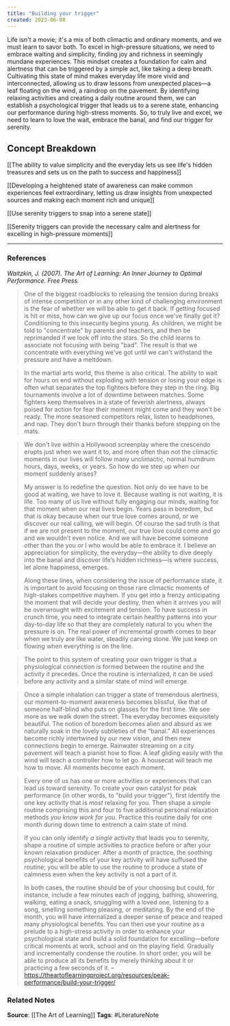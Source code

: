 ```yaml
---
title: "Building your trigger"
created: 2023-06-08
---
```


Life isn't a movie; it's a mix of both climactic and ordinary moments, and we must learn to savor both. To excel in high-pressure situations, we need to embrace waiting and simplicity, finding joy and richness in seemingly mundane experiences. This mindset creates a foundation for calm and alertness that can be triggered by a simple act, like taking a deep breath. Cultivating this state of mind makes everyday life more vivid and interconnected, allowing us to draw lessons from unexpected places—a leaf floating on the wind, a raindrop on the pavement. By identifying relaxing activities and creating a daily routine around them, we can establish a psychological trigger that leads us to a serene state, enhancing our performance during high-stress moments. So, to truly live and excel, we need to learn to love the wait, embrace the banal, and find our trigger for serenity.

## Concept Breakdown

[[The ability to value simplicity and the everyday lets us see life's hidden treasures and sets us on the path to success and happiness]]

[[Developing a heightened state of awareness can make common experiences feel extraordinary, letting us draw insights from unexpected sources and making each moment rich and unique]]

[[Use serenity triggers to snap into a serene state]]

[[Serenity triggers can provide the necessary calm and alertness for excelling in high-pressure moments]]

---
### References

*Waitzkin, J. (2007). The Art of Learning: An Inner Journey to Optimal Performance. Free Press.*

> One of the biggest roadblocks to releasing the tension during breaks of intense competition or in any other kind of challenging environment is the fear of whether we will be able to get it back. If getting focused is hit or miss, how can we give up our focus once we've finally got it? Conditioning to this insecurity begins young. As children, we might be told to "concentrate" by parents and teachers, and then be reprimanded if we look off into the stars. So the child learns to associate not focusing with being "bad". The result is that we concentrate with everything we've got until we can't withstand the pressure and have a meltdown. 

> In the martial arts world, this theme is also critical. The ability to wait for hours on end without exploding with tension or losing your edge is often what separates the top fighters before they step in the ring. Big tournaments involve a lot of downtime between matches. Some fighters keep themselves in a state of feverish alertness, always poised for action for fear their moment might come and they won't be ready. The more seasoned competitors relax, listen to headphones, and nap. They don't burn through their thanks before stepping on the mats.

> We don't live within a Hollywood screenplay where the crescendo erupts just when we want it to, and more often than not the climactic moments in our lives will follow many unclimactic, normal humdrum hours, days, weeks, or years. So how do we step up when our moment suddenly arises?
> 
> My answer is to redefine the question. Not only do we have to be good at waiting, we have to love it. Because waiting is not waiting, it is life. Too many of us live without fully engaging our minds, waiting for that moment when our real lives begin. Years pass in boredom, but that is okay because when our true love comes around, or we discover our real calling, we will begin. Of course the sad truth is that if we are not present to the moment, our true love could come and go and we wouldn’t even notice. And we will have become someone other than the you or I who would be able to embrace it. I believe an appreciation for simplicity, the everyday—the ability to dive deeply into the banal and discover life’s hidden richness—is where success, let alone happiness, emerges.
> 
> Along these lines, when considering the issue of performance state, it is important to avoid focusing on those rare climactic moments of high-stakes competitive mayhem. If you get into a frenzy anticipating the moment that will decide your destiny, then when it arrives you will be overwrought with excitement and tension. To have success in crunch time, you need to integrate certain healthy patterns into your day-to-day life so that they are completely natural to you when the pressure is on. The real power of incremental growth comes to bear when we truly are like water, steadily carving stone. We just keep on flowing when everything is on the line. 

> The point to this system of creating your own trigger is that a physiological connection is formed between the routine and the activity it precedes. Once the routine is internalized, it can be used before any activity and a similar state of mind will emerge. 

> Once a simple inhalation can trigger a state of tremendous alertness, our moment-to-moment awareness becomes blissful, like that of someone half-blind who puts on glasses for the first time. We see more as we walk down the street. The everyday becomes exquisitely beautiful. The notion of boredom becomes alien and absurd as we naturally soak in the lovely subtleties of the “banal.” All experiences become richly intertwined by our new vision, and then new connections begin to emerge. Rainwater streaming on a city pavement will teach a pianist how to flow. A leaf gliding easily with the wind will teach a controller how to let go. A housecat will teach me how to move. All moments become each moment.

> Every one of us has one or more activities or experiences that can lead us toward serenity. To create your own catalyst for peak performance (in other words, to "build your trigger"), first identify the one key activity that is _most_ relaxing for you. Then shape a simple routine comprising this and four to five additional personal relaxation methods _you know work for you_. Practice this routine daily for one month during down time to entrench a calm state of mind.
> 
> If you can only identify _a single_ activity that leads you to serenity, shape a routine of simple activities to practice before or after your known relaxation producer. After a month of practice, the soothing psychological benefits of your key activity will have suffused the routine; you will be able to use the routine to produce a state of calmness even when the key activity is not a part of it.
> 
> In both cases, the routine should be of your choosing but could, for instance, include a few minutes each of jogging, bathing, showering, walking, eating a snack, snuggling with a loved one, listening to a song, smelling something pleasing, or meditating. By the end of the month, you will have internalized a deeper sense of peace and reaped many physiological benefits. You can then use your routine as a prelude to a high-stress activity in order to enhance your psychological state and build a solid foundation for excelling—before critical moments at work, school and on the playing field. Gradually and incrementally condense the routine. In short order, you will be able to produce all its benefits by merely thinking about it or practicing a few seconds of it. – https://theartoflearningproject.org/resources/peak-performance/build-your-trigger/


### Related Notes
**Source**: [[The Art of Learning]]
**Tags**: #LiteratureNote 
